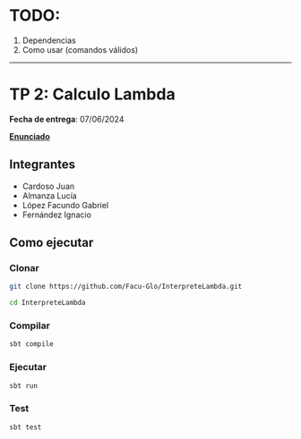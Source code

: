# TODO:

1. Dependencias
2. Como usar (comandos válidos)


--------

# TP 2: Calculo Lambda
**Fecha de entrega**: 07/06/2024

**[Enunciado](https://www.paradigmas.ar/assets/pdf/TP2-1c2024.pdf)**

## Integrantes
* Cardoso Juan
* Almanza Lucía
* López Facundo Gabriel
* Fernández Ignacio

## Como ejecutar

### Clonar
```bash
git clone https://github.com/Facu-Glo/InterpreteLambda.git

cd InterpreteLambda
```

### Compilar
```bash
sbt compile
```

### Ejecutar
```bash
sbt run
```

### Test
```bash
sbt test
```



